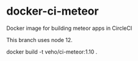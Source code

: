 # docker-ci-meteor
Docker image for building meteor apps in CircleCI

This branch uses node 12.

docker build -t veho/ci-meteor:1.10 .